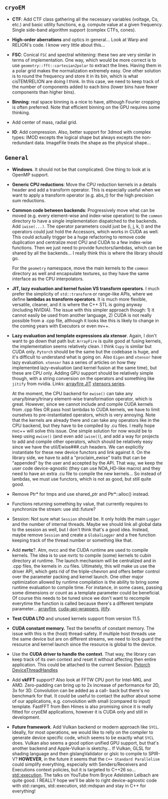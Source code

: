 ## `cryoEM`


- __CTF__: Add CTF class gathering all the necessary variables (voltage, Cs, etc.) and basic utility functions,
  e.g. compute value at a given frequency. Single side-band algorithm support (complex CTFs, cones).


- __High-order aberrations__ and optics in general... Look at Warp and RELION's code. I know very little about this...


- __FSC__: Conical `FSC` and spectral whitening: these two are very similar in terms of implementation. One way, which
  would be more correct is to use `geometry::fft::cartesian2polar` to extract the lines. Having them in a polar grid
  makes the normalization extremely easy. One other solution is to round the frequency and store it in its bin, which is
  what cisTEM/RELION are doing I think. In this case, we need to keep track of the number of components added to
  each bins (lower bins have fewer components than higher bins).


- __Binning__: real space binning is a nice to have, although Fourier cropping is often preferred. Note that efficient
  binning on the GPU requires some thinking.


- Add center of mass, radial grid.


- __IO__: Add compression. Also, better support for 3dmod with complex types: IMOD excepts the logical shape but always
  excepts the non-redundant data. ImageFile treats the shape as the physical shape...


## `General`

- __Windows__. It should not be that complicated. One thing to look at is OpenMP support.


- __Generic CPU reductions__: Move the CPU reduction kernels in a details header and add a transform operator. This is
  especially useful when we want to apply a transform operator (e.g. abs_t) for the high precision sum reductions.


- __Common code between backends__: Progressively move what can be moved (e.g. every element-wise and index-wise
  operation) to the `common` directory to have a single implementation dispatched to the backends.
  Add `iwise(...)`. The operator parameters could just be (i, j, k, l) and the operators could just hold the Accessors,
  which works in CUDA as well. This could actually trigger be a huge refactoring to remove code duplication and
  centralize most CPU and CUDA to a few index-wise functions. Then we just need to provide functors/lambdas,
  which can be shared by all the backends... I really think this is where the library should go.

  For the `geometry` namespace, move the main kernels to the `common` directory as well and encapsulate textures,
  so they have the same interface as the CPU interpolators.


- __JIT, lazy evaluation and kernel fusion VS transform operators__.
  I much prefer the simplicity of `std::transform` or
  range-like APIs, where we define __lambdas as transform operators__. It is much more flexible, versatile, cleaner, 
  and it is where the C++ STL is going anyway (including NVIDIA). The issue with this simpler approach though: 1) it 
  cannot easily be used from another language, 2) CUDA is not really possible from a .cpp file, although it looks like 
  this is likely to change in the coming years with Executors or even nv++.


- __Lazy evaluation and template expressions ala xtensor__.
  Again, I don't want to go down that path but:
  `ArrayFire` is quite good at fusing kernels, the implementation seems relatively clean. I think `Cupy` is similar 
  but CUDA only. `Pytorch` should be the same but the codebase is huge, and it's difficult to understand what is going on.
  Also `Eigen` and `xtensor` have lazy evaluation. `xtensor` has a series of articles on how they implemented
  lazy-evaluation (and kernel fusion at the same time), but these are CPU only. Adding GPU support should be relatively
  simple though, with a string conversion on the operators and something like `jitify` from nvidia.
  Links:
  [arrayfire JIT](https://arrayfire.com/performance-of-arrayfire-jit-code-generation/)
  [xtensors series](https://johan-mabille.medium.com/how-we-wrote-xtensor-9365952372d9).

  At the moment, the CPU backend for `ewise()` can take any unary/binary/trinary element-wise transformation
  operator, which is great. However, since we cannot include and compile CUDA kernels from .cpp files OR pass host
  lambdas to CUDA kernels, we have to limit ourselves to pre-instantiated operators, which is very annoying.
  Note that the kernels are already there and can take any operators like in the CPU backend, but they have to be
  compiled by .cu files. I really hope nvc++ will solve this issue.
  One simple solution for now would be to keep using `ewise()` (and even add `iwise()`), and add a way for projects
  to add and compile other operators, which should be relatively easy since we have the util/Ewise###.cuh headers.
  We can explicitly instantiate for these new device functors and link against it. On the library side, we have to
  add a "proclaim_ewise" traits that can be "appended" by the user and accepted by the API. That way, we keep the
  user code device-agnostic (they can use NOA_HD-like macro) and they need to have an extra .cu file to compile
  the new kernels... So instead of lambdas, we must use functors, which is not as good, but still quite good.


-  Remove Ptr* for tmps and use shared_ptr and Ptr*::alloc() instead.


-  Functions returning something by value, that currently requires to synchronize the stream: use std::future?


- Session: Not sure what `Session` should be. It only holds the main `Logger` and the number of internal threads.
  Maybe we should link all global data to the session as well, but I don't think that's a good idea. Instead,
  maybe remove `Session` and create a `GlobalLogger` and a free function keeping track of the thread number or
  something like that.


- Add __nvrtc__?.
  Atm, nvcc and the CUDA runtime are used to compile kernels. The idea is to use nvrtc to compile (some) kernels
  to cubin directory at runtime. The launch mechanism will be centralized and in .cpp files, the kernels in
  .cu files. Ultimately, this will make us use the driver API, which gets rid of the triple-chevron and offers
  better control over the parameter packing and kernel launch.
  One other major optimization allowed by runtime compilation is the ability to bring some runtime evaluation
  to compile time. For instance, in some cases, passing some dimensions or count as a template parameter
  could be beneficial. Of course this needs to be tuned since we don't want to recompile everytime the
  function is called because there's a different template parameter...
  [arrayfire](https://github.com/arrayfire/arrayfire/blob/master/src/backend/cuda/compile_module.cpp),
  [cuda-api-wrappers](https://github.com/eyalroz/cuda-api-wrappers/tree/master/src/cuda/nvrtc),
  [jitify](https://github.com/NVIDIA/jitify).


- __Test CUDA LTO__ and unused kernels support from version 11.5.


- __CUDA constant memory.__ Test the benefits of constant memory. The issue with this is the (host) thread-safety.
  If multiple host threads use the same device but are on different streams, we need to lock guard the resource
  and kernel launch since the resource is global to the device.


- Use the __CUDA driver to handle the context__. That way, the library can keep track of its own context and reset it
  without affecting then entire application. This could be attached to the current Session.
  [Pytorch DeviceThreadHandles](https://github.com/pytorch/pytorch/blob/master/aten/src/ATen/cuda/detail/DeviceThreadHandles.h)


- Add __vkFFT__ support? Also look at FFTW CPU port for Intel-MKL and AMD.
  Zero-padding can bring up to 2x increase of performance for 2D, 3x for 3D. Convolution can be added as a call-
  back but there's no benchmark for that. It could be useful to contact the author about some of our applications,
  e.g. convolution with small (compared to input) template. FastFFT from Ben Himes is also promising since it is
  really fitted for cryoEM applications, however it is CUDA only and still in development.


- __Future framework__. Add Vulkan backend or modern approach like `SYCL`. Ideally, for most operations, we would
  like to relly on the compiler to generate device specific code, which seems to be exactly what `SYCL` does. 
  Vulkan also seems a good option unified GPU support, but that's another backend and Apple-Vulkan is sketchy...
  If Vulkan, GLSL for shading language and then glslangValidator or glslc to compile to SPIR-V?
  __HOWEVER__, in the future it seems that the `C++ Standard Parallelism` could simplify everything, especially with
  Senders/Receivers and Executions context policies, but it is targeted to C++26 so...
  [std::execution](https://www.open-std.org/jtc1/sc22/wg21/docs/papers/2022/p2300r5.html).
  The talks on YouTube from Bryce Adelstein Lelbach are quite good. I REALLY hope we'll be able to right device-agnostic
  code with std::ranges, std::execution, std::mdspan and stay in C++ for everything!
